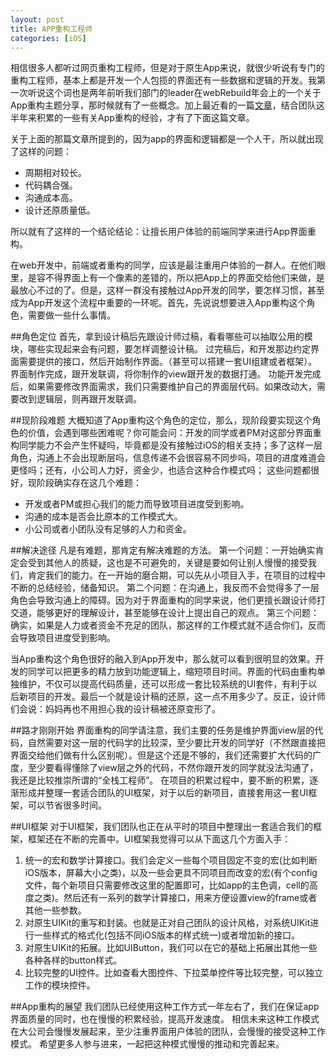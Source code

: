 ```yaml
---
layout: post
title: APP重构工程师 
categories: [iOS]
---
```


相信很多人都听过网页重构工程师，但是对于原生App来说，就很少听说有专门的重构工程师，基本上都是开发一个人包揽的界面还有一些数据和逻辑的开发。我第一次听说这个词也是两年前听我们部门的leader在webRebuild年会上的一个关于App重构主题分享，那时候就有了一些概念。加上最近看的一篇[文章](http://yuguo.us/weblog/ios-ui-development/)，结合团队这半年来积累的一些有关App重构的经验，才有了下面这篇文章。

关于上面的那篇文章所提到的，因为app的界面和逻辑都是一个人干，所以就出现了这样的问题：

* 周期相对较长。
* 代码耦合强。
* 沟通成本高。
* 设计还原质量低。

所以就有了这样的一个结论结论：让擅长用户体验的前端同学来进行App界面重构。

在web开发中，前端或者重构的同学，应该是最注重用户体验的一群人。在他们眼里，是容不得界面上有一个像素的差错的，所以把App上的界面交给他们来做，是最放心不过的了。但是，这样一群没有接触过App开发的同学，要怎样习惯，甚至成为App开发这个流程中重要的一环呢。首先，先说说想要进入App重构这个角色，需要做一些什么事情。

##角色定位
首先，拿到设计稿后先跟设计师过稿，看看哪些可以抽取公用的模块，哪些实现起来会有问题，要怎样调整设计稿。
过完稿后，和开发那边约定界面需要提供的接口，然后开始制作界面。（甚至可以搭建一套UI组建或者框架）。
界面制作完成，跟开发联调，将你制作的view跟开发的数据打通。
功能开发完成后，如果需要修改界面需求，我们只需要维护自己的界面层代码。如果改动大，需要改到逻辑层，则再跟开发联调。


##现阶段难题
大概知道了App重构这个角色的定位，那么，现阶段要实现这个角色的价值，会遇到哪些困难呢？你可能会问：开发的同学或者PM对这部分界面重构同学能力不会产生怀疑吗，毕竟都是没有接触过iOS的相关支持；多了这样一层角色，沟通上不会出现断层吗，信息传递不会很容易不同步吗，项目的进度难道会更怪吗；还有，小公司人力好，资金少，也适合这种合作模式吗；
这些问题都很好，现阶段确实存在这几个难题：


* 开发或者PM或担心我们的能力而导致项目进度受到影响。
* 沟通的成本是否会比原本的工作模式大。
* 小公司或者小团队没有足够的人力和资金。

##解决途径
凡是有难题，那肯定有解决难题的方法。
第一个问题：一开始确实肯定会受到其他人的质疑，这也是不可避免的，关键是要如何让别人慢慢的接受我们，肯定我们的能力。在一开始的磨合期，可以先从小项目入手，在项目的过程中不断的总结经验，储备知识。
第二个问题：在沟通上，我反而不会觉得多了一层角色会导致沟通上的障碍。因为对于界面重构的同学来说，他们更擅长跟设计师打交道，能够更好的理解设计，甚至能够在设计上提出自己的观点。
第三个问题：确实，如果是人力或者资金不充足的团队，那这样的工作模式就不适合你们，反而会导致项目进度受到影响。 

当App重构这个角色很好的融入到App开发中，那么就可以看到很明显的效果。开发的同学可以把更多的精力放到功能逻辑上，缩短项目时间。界面的代码由重构单独维护，不仅可以提高代码质量，还可以形成一套比较系统的UI套件，有利于以后新项目的开发。最后一个就是设计稿的还原，这一点不用多少了。反正，设计师们会说：妈妈再也不用担心我的设计稿被还原变形了。

##路才刚刚开始
界面重构的同学请注意，我们主要的任务是维护界面view层的代码，自然需要对这一层的代码学的比较深，至少要比开发的同学好（不然跟直接把界面交给他们做有什么区别呢）。但是这个还是不够的，我们还需要扩大代码的广度，至少要看得懂除了view层之外的代码，不然你跟开发的同学就没法沟通了，我还是比较推崇所谓的“全栈工程师”。
在项目的积累过程中，要不断的积累，逐渐形成并整理一套适合团队的UI框架，对于以后的新项目，直接套用这一套UI框架，可以节省很多时间。

##UI框架
对于UI框架，我们团队也正在从平时的项目中整理出一套适合我们的框架，框架还在不断的完善中。UI框架我觉得可以从下面这几个方面入手：

1. 统一的宏和数学计算接口。我们会定义一些每个项目固定不变的宏(比如判断iOS版本，屏幕大小之类)，以及一些会更具不同项目而改变的宏(有个config文件，每个新项目只需要修改这里的配置即可，比如app的主色调，cell的高度之类)。然后还有一系列的数学计算接口，用来方便设置view的frame或者其他一些参数。
2. 对原生UIKit的重写和封装。也就是正对自己团队的设计风格，对系统UIKit进行一些样式的格式化(包括不同iOS版本的样式统一)或者增加新的接口。
3. 对原生UIKit的拓展。比如UIButton，我们可以在它的基础上拓展出其他一些各种各样的button样式。
4. 比较完整的UI控件。比如查看大图控件、下拉菜单控件等比较完整，可以独立工作的模块控件。

##App重构的展望
我们团队已经使用这种工作方式一年左右了，我们在保证app界面质量的同时，也在慢慢的积累经验，提高开发速度。
相信未来这种工作模式在大公司会慢慢发展起来，至少注重界面用户体验的团队，会慢慢的接受这种工作模式。
希望更多人参与进来，一起把这种模式慢慢的推动和完善起来。
